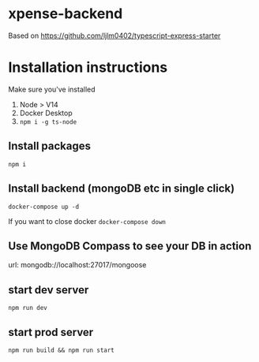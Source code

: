 # xpense-backend

Based on https://github.com/ljlm0402/typescript-express-starter

# Installation instructions

Make sure you've installed

1. Node > V14
2. Docker Desktop
3. `npm i -g ts-node`
   
## Install packages

`npm i`

## Install backend (mongoDB etc in single click)

`docker-compose up -d`

If you want to close docker
`docker-compose down`

## Use MongoDB Compass to see your DB in action

url: mongodb://localhost:27017/mongoose

## start dev server

`npm run dev`

## start prod server
`npm run build && npm run start`